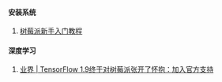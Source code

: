 #### 安装系统
1. [树莓派新手入门教程](http://www.ruanyifeng.com/blog/2017/06/raspberry-pi-tutorial.html )


#### 深度学习
1. [业界 | TensorFlow 1.9终于对树莓派张开了怀抱：加入官方支持](https://mp.weixin.qq.com/s?__biz=MzA3MzI4MjgzMw==&mid=2650746468&idx=3&sn=7bfa4a538ffb62d92ef4ed9f80e0df29&chksm=871aea1ab06d630c6baf1086006d8406e7ca433fcb93da0576a2b5e780eaf2359046d82dba7f&mpshare=1 )